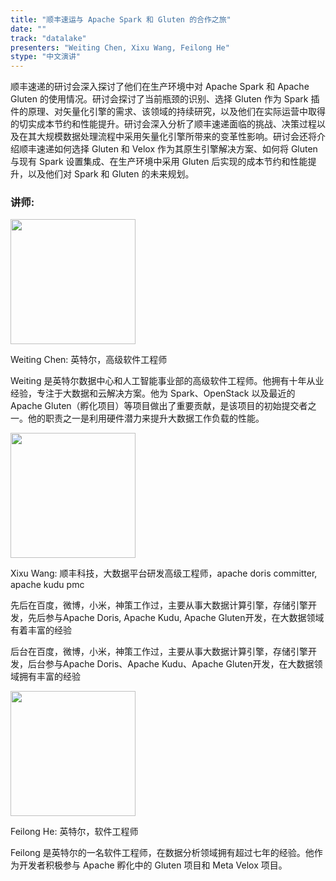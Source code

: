```yaml
---
title: "顺丰速运与 Apache Spark 和 Gluten 的合作之旅"
date: ""
track: "datalake"
presenters: "Weiting Chen, Xixu Wang, Feilong He"
stype: "中文演讲"
---
```


顺丰速递的研讨会深入探讨了他们在生产环境中对 Apache Spark 和 Apache Gluten 的使用情况。研讨会探讨了当前瓶颈的识别、选择 Gluten 作为 Spark 插件的原理、对矢量化引擎的需求、该领域的持续研究，以及他们在实际运营中取得的切实成本节约和性能提升。研讨会深入分析了顺丰速递面临的挑战、决策过程以及在其大规模数据处理流程中采用矢量化引擎所带来的变革性影响。研讨会还将介绍顺丰速递如何选择 Gluten 和 Velox 作为其原生引擎解决方案、如何将 Gluten 与现有 Spark 设置集成、在生产环境中采用 Gluten 后实现的成本节约和性能提升，以及他们对 Spark 和 Gluten 的未来规划。

### 讲师:

<img src="https://sessionize.com/image/e235-400o400o1-KjhshizwVAnsatfkEDJsxo.png" width="200" /><br/>

Weiting Chen: 英特尔，高级软件工程师

Weiting 是英特尔数据中心和人工智能事业部的高级软件工程师。他拥有十年从业经验，专注于大数据和云解决方案。他为 Spark、OpenStack 以及最近的 Apache Gluten（孵化项目）等项目做出了重要贡献，是该项目的初始提交者之一。他的职责之一是利用硬件潜力来提升大数据工作负载的性能。


<img src="https://sessionize.com/image/22e8-400o400o1-nPfwNC4gYPKosjbJtNQhjh.jpg" width="200" /><br/>

Xixu Wang: 顺丰科技，大数据平台研发高级工程师，apache doris committer, apache kudu pmc

先后在百度，微博，小米，神策工作过，主要从事大数据计算引擎，存储引擎开发，先后参与Apache Doris, Apache Kudu, Apache Gluten开发，在大数据领域有着丰富的经验

后台在百度，微博，小米，神策工作过，主要从事大数据计算引擎，存储引擎开发，后台参与Apache Doris、Apache Kudu、Apache Gluten开发，在大数据领域拥有丰富的经验


<img src="https://sessionize.com/image/bb1f-400o400o1-hpctkrGW8rkQqshJ2MRrG9.jpg" width="200" /><br/>

Feilong He: 英特尔，软件工程师

Feilong 是英特尔的一名软件工程师，在数据分析领域拥有超过七年的经验。他作为开发者积极参与 Apache 孵化中的 Gluten 项目和 Meta Velox 项目。